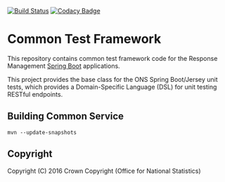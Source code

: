 [![Build Status](https://travis-ci.org/ONSdigital/rm-common-service.svg?branch=master)](https://travis-ci.org/ONSdigital/rm-common-service)
[![Codacy Badge](https://api.codacy.com/project/badge/Grade/37fdebe43c0f467ead6394a3d43d90f4)](https://www.codacy.com/app/sdcplatform/rm-common-service?utm_source=github.com&amp;utm_medium=referral&amp;utm_content=ONSdigital/rm-common-service&amp;utm_campaign=Badge_Grade)

# Common Test Framework 
This repository contains common test framework code for the Response Management [Spring Boot](http://projects.spring.io/spring-boot/) applications.

This project provides the base class for the ONS Spring Boot/Jersey unit tests, which provides a Domain-Specific Language (DSL) for unit testing RESTful endpoints.

## Building Common Service

```
mvn --update-snapshots
```
## Copyright
Copyright (C) 2016 Crown Copyright (Office for National Statistics)
